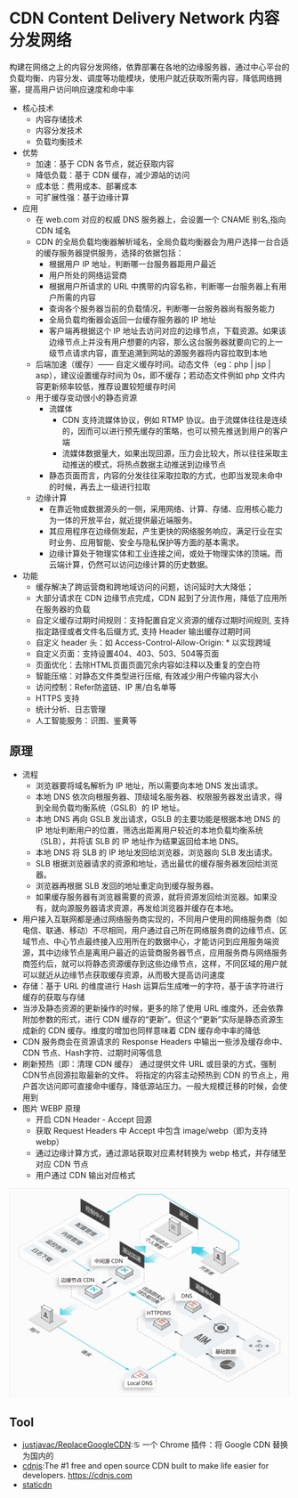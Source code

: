 # CDN Content Delivery Network 内容分发网络

构建在网络之上的内容分发网络，依靠部署在各地的边缘服务器，通过中心平台的负载均衡、内容分发、调度等功能模块，使用户就近获取所需内容，降低网络拥塞，提高用户访问响应速度和命中率

* 核心技术
  - 内容存储技术
  - 内容分发技术
  - 负载均衡技术
* 优势
  - 加速：基于 CDN 各节点，就近获取内容
  - 降低负载：基于 CDN 缓存，减少源站的访问
  - 成本低：费用成本、部署成本
  - 可扩展性强：基于边缘计算
* 应用
  - 在 web.com 对应的权威 DNS 服务器上，会设置一个 CNAME 别名,指向 CDN 域名
  - CDN 的全局负载均衡器解析域名，全局负载均衡器会为用户选择一台合适的缓存服务器提供服务，选择的依据包括：
    + 根据用户 IP 地址，判断哪一台服务器距用户最近
    + 用户所处的网络运营商
    + 根据用户所请求的 URL 中携带的内容名称，判断哪一台服务器上有用户所需的内容
    + 查询各个服务器当前的负载情况，判断哪一台服务器尚有服务能力
    + 全局负载均衡器会返回一台缓存服务器的 IP 地址
    + 客户端再根据这个 IP 地址去访问对应的边缘节点，下载资源。如果该边缘节点上并没有用户想要的内容，那么这台服务器就要向它的上一级节点请求内容，直至追溯到网站的源服务器将内容拉取到本地
  - 后端加速（缓存）—— 自定义缓存时间。动态文件（eg：php | jsp | asp），建议设置缓存时间为 0s，即不缓存；若动态文件例如 php 文件内容更新频率较低，推荐设置较短缓存时间
  - 用于缓存变动很小的静态资源
    + 流媒体
      * CDN 支持流媒体协议，例如 RTMP 协议。由于流媒体往往是连续的，因而可以进行预先缓存的策略，也可以预先推送到用户的客户端
      * 流媒体数据量大，如果出现回源，压力会比较大，所以往往采取主动推送的模式，将热点数据主动推送到边缘节点
    + 静态页面而言，内容的分发往往采取拉取的方式，也即当发现未命中的时候，再去上一级进行拉取
  - 边缘计算
    + 在靠近物或数据源头的一侧，采用网络、计算、存储、应用核心能力为一体的开放平台，就近提供最近端服务。
    + 其应用程序在边缘侧发起，产生更快的网络服务响应，满足行业在实时业务、应用智能、安全与隐私保护等方面的基本需求。
    + 边缘计算处于物理实体和工业连接之间，或处于物理实体的顶端。而云端计算，仍然可以访问边缘计算的历史数据。
* 功能
  - 缓存解决了跨运营商和跨地域访问的问题，访问延时大大降低；
  - 大部分请求在 CDN 边缘节点完成，CDN 起到了分流作用，降低了应用所在服务器的负载
  - 自定义缓存过期时间规则：支持配置自定义资源的缓存过期时间规则, 支持指定路径或者文件名后缀方式, 支持 Header 输出缓存过期时间
  - 自定义 header 头：如 Access-Control-Allow-Origin: * 以实现跨域
  - 自定义页面：支持设置404、403、503、504等页面
  - 页面优化：去除HTML页面页面冗余内容如注释以及重复的空白符
  - 智能压缩：对静态文件类型进行压缩, 有效减少用户传输内容大小
  - 访问控制：Refer防盗链、IP 黑/白名单等
  - HTTPS 支持
  - 统计分析、日志管理
  - 人工智能服务：识图、鉴黄等

## 原理

* 流程
  - 浏览器要将域名解析为 IP 地址，所以需要向本地 DNS 发出请求。
  - 本地 DNS 依次向根服务器、顶级域名服务器、权限服务器发出请求，得到全局负载均衡系统（GSLB）的 IP 地址。
  - 本地 DNS 再向 GSLB 发出请求，GSLB 的主要功能是根据本地 DNS 的 IP 地址判断用户的位置，筛选出距离用户较近的本地负载均衡系统（SLB），并将该 SLB 的 IP 地址作为结果返回给本地 DNS。
  - 本地 DNS 将 SLB 的 IP 地址发回给浏览器，浏览器向 SLB 发出请求。
  - SLB 根据浏览器请求的资源和地址，选出最优的缓存服务器发回给浏览器。
  - 浏览器再根据 SLB 发回的地址重定向到缓存服务器。
  - 如果缓存服务器有浏览器需要的资源，就将资源发回给浏览器。如果没有，就向源服务器请求资源，再发给浏览器并缓存在本地。
* 用户接入互联网都是通过网络服务商实现的，不同用户使用的网络服务商（如电信、联通、移动）不尽相同，用户通过自己所在网络服务商的边缘节点、区域节点、中心节点最终接入应用所在的数据中心，才能访问到应用服务端资源，其中边缘节点是离用户最近的运营商服务器节点，应用服务商与网络服务商签约后，就可以将静态资源缓存到这些边缘节点，这样，不同区域的用户就可以就近从边缘节点获取缓存资源，从而极大提高访问速度
* 存储：基于 URL 的维度进行 Hash 运算后生成唯一的字符，基于该字符进行缓存的获取与存储
* 当涉及静态资源的更新操作的时候，更多的除了使用 URL 维度外，还会依靠附加参数的形式，进行 CDN 缓存的“更新”。但这个“更新”实际是静态资源生成新的 CDN 缓存。维度的增加也同样意味着 CDN 缓存命中率的降低
* CDN 服务商会在资源请求的 Response Headers 中输出一些涉及缓存命中、CDN 节点、Hash字符、过期时间等信息
* 刷新预热（即：清理 CDN 缓存） 通过提供文件 URL 或目录的方式，强制CDN节点回源拉取最新的文件。 将指定的内容主动预热到 CDN 的节点上，用户首次访问即可直接命中缓存，降低源站压力。一般大规模迁移的时候，会使用到
* 图片 WEBP 原理
  - 开启 CDN Header - Accept 回源
  - 获取 Request Headers 中 Accept 中包含 image/webp（即为支持webp）
  - 通过边缘计算方式，通过源站获取对应素材转换为 webp 格式，并存储至对应 CDN 节点
  - 用户通过 CDN 输出对应格式

![原理](../_static/cdn.jpg "Optional title")

## Tool

* [justjavac/ReplaceGoogleCDN](https://github.com/justjavac/ReplaceGoogleCDN):♋️ 一个 Chrome 插件：将 Google CDN 替换为国内的
* [cdnjs](https://github.com/cdnjs/cdnjs):The #1 free and open source CDN built to make life easier for developers. <https://cdnjs.com>
* [staticdn](https://cdn.con.sh/)
